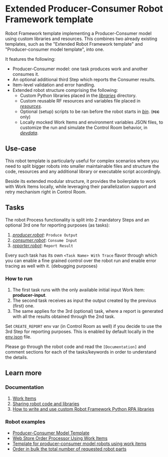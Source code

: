 # Extended Producer-Consumer Robot Framework template

Robot Framework template implementing a Producer-Consumer model using custom libraries
and resources. This combines two already existing templates, such as the
"Extended Robot Framework template" and "Producer-consumer model template", into one.

It features the following:
- Producer-Consumer model: one task produces work and another consumes it.
- An optional additional third Step which reports the Consumer results.
- Item-level validation and error handling.
- Extended robot structure comprising the following:
  - Custom Python libraries placed in the [*libraries*](./libraries/) directory.
  - Custom reusable RF resources and variables file placed in
    [*resources*](./resources/).
  - Optional (setup) scripts to be ran before the robot starts in [*bin*](./bin/).
    (**rcc** only)
  - Locally mocked Work Items and environment variables JSON files, to customize the
    run and simulate the Control Room behavior, in [*devdata*](./devdata/).

## Use-case

This robot template is particularly useful for complex scenarios where you need to
split bigger robots into smaller maintainable files and structure the code, resources
and any additional library or executable script accordingly.

Beside its extended modular structure, it provides the boilerplate to work with Work
Items locally, while leveraging their parallelization support and retry mechanism right
in Control Room.

## Tasks

The robot Process functionality is split into 2 mandatory Steps and an optional 3rd one
for reporting purposes (as tasks):
1. [*producer.robot*](./producer.robot): `Produce Output`
2. [*consumer.robot*](./consumer.robot): `Consume Input`
3. [*reporter.robot*](./reporter.robot): `Report Result`

Every such task has its own `<Task Name> With Trace` flavor through which you can
enable a fine grained control over the robot run and enable error tracing as well with
it. (debugging purposes)

### How to run

1. The first task runs with the only available initial input Work Item:
   **producer-input**.
2. The second task receives as input the output created by the previous (first) one.
3. The same applies for the 3rd (optional) task, where a report is generated with all
   the results obtained through the 2nd task.

Set `CREATE_REPORT` env var (in Control Room as well) if you decide to use the 3rd Step
for reporting purposes. This is enabled by default locally in the
[env.json](./devdata/env.json) file.

Please go through the robot code and read the `[Documentation]` and comment sections
for each of the tasks/keywords in order to understand the details.

## Learn more

### Documentation

1. [Work Items](https://robocorp.com/docs/development-guide/control-room/work-items)
2. [Sharing robot code and libraries](https://robocorp.com/docs/development-guide/qa-and-best-practices/sharing-libraries)
3. [How to write and use custom Robot Framework Python RPA libraries](https://robocorp.com/docs/development-guide/robot-framework/how-to-use-custom-python-libraries-in-your-robots#quick-recap-on-robot-framework-libraries-and-keywords)

### Robot examples

- [Producer-Consumer Model Template](https://robocorp.com/portal/robot/robocorp/template-producer-consumer)
- [Web Store Order Processor Using Work Items](https://robocorp.com/portal/robot/robocorp/example-web-store-work-items)
- [Template for producer-consumer model robots using work items](https://robocorp.com/portal/robot/robocorp/example-producer-consumer-reporting)
- [Order in bulk the total number of requested robot parts](https://robocorp.com/portal/robot/robocorp/example-orders-distribution)
